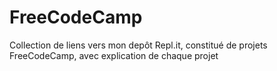 # FreeCodeCamp
Collection de liens vers mon depôt Repl.it, constitué de projets FreeCodeCamp, avec explication de chaque projet
